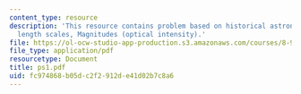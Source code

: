 ```yaml
---
content_type: resource
description: 'This resource contains problem based on historical astronomy: fundamental
  length scales, Magnitudes (optical intensity).'
file: https://ol-ocw-studio-app-production.s3.amazonaws.com/courses/8-901-astrophysics-i-spring-2006/fc974868b05dc2f2912de41d02b7c8a6_ps1.pdf
file_type: application/pdf
resourcetype: Document
title: ps1.pdf
uid: fc974868-b05d-c2f2-912d-e41d02b7c8a6
---
```

